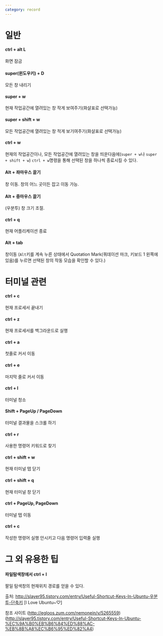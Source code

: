 ```yaml
---
category: record
---
```

# 일반

#### ctrl + alt L
화면 잠금

#### super(윈도우키) + D
모든 창 내리기

#### super + w
현재 작업공간에 열려있는 창 작게 보여주기(화살표로 선택가능)

#### super + shift + w
모든 작업공간에 열려있는 창 적게 보기여주기(화살표로 선택가능)

#### ctrl + w
현재의 작업공간이나, 모든 작업공간에 열려있는 창을 띄운다음에(`super + w`나 `super + shift + w`)
`ctrl + w`명령을 통해 선택된 창을 하나씩 종료시킬 수 있다.

#### Alt + 좌마우스 끌기
창 이동. 창의 어느 곳이든 잡고 이동 가능.

#### Alt + 중마우스 끌기
(우분투) 창 크기 조절.

#### ctrl + q
현재 어플리케이션 종료

#### Alt + tab
창이동 (`Alt`키를 계속 누른 상태에서 Quotation Mark(쿼데이션 마크, 키보드 1 왼쪽에 있음)를 누르면 선택된 창의 작동 모습을 확인할 수 있다.)



# 터미널 관련

#### ctrl + c
현재 프로세서 끝내기

#### ctrl + z
현재 프로세서를 백그라운드로 실행

#### ctrl + a
첫줄로 커서 이동

#### ctrl + e
마지막 줄로 커서 이동

#### ctrl + l
터미널 청소

#### Shift + PageUp / PageDown
터미널 결과물을 스크롤 하기

#### ctrl + r
사용한 명령어 키워드로 찾기

#### ctrl + shift + w
현재 터미널 탭 닫기

#### ctrl + shift + q
현재 터미널 창 닫기

#### ctrl + PageUp, PageDown
터미널 탭 이동

#### ctrl + c
작성한 명령어 실행 안시키고 다음 명령어 입력줄 실행

# 그 외 유용한 팁

#### 파일탐색창에서 ctrl + l
팔일 탐색창의 현재위치 경로를 얻을 수 있다.


출처: http://slayer95.tistory.com/entry/Useful-Shortcut-Keys-In-Ubuntu-우분투-단축키 [I Love Ubuntu~♡]

참조 사이트
(http://egloos.zum.com/nemonein/v/5265559)
(http://slayer95.tistory.com/entry/Useful-Shortcut-Keys-In-Ubuntu-%EC%9A%B0%EB%B6%84%ED%88%AC-%EB%8B%A8%EC%B6%95%ED%82%A4)
